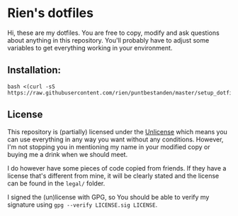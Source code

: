 # Rien's dotfiles

Hi, these are my dotfiles. You are free to copy, modify and ask questions about anything in this repository. You'll probably have to adjust some variables to get everything working in your environment.

## Installation:
```
bash <(curl -sS https://raw.githubusercontent.com/rien/puntbestanden/master/setup_dotfiles.sh)
```

## License
This repository is (partially) licensed under the [Unlicense](http://unlicense.org/) which means you can use everything in any way you want without any conditions. However, I'm not stopping you in mentioning my name in your modified copy or buying me a drink when we should meet.

I do however have some pieces of code copied from friends. If they have a license that's different from mine, it will be clearly stated and the license can be found in the `legal/` folder.

I signed the (un)license with GPG, so You should be able to verify my signature using `gpg --verify LICENSE.sig LICENSE`.
